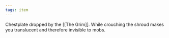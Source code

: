 ```yaml
---
tags: item
---
```

Chestplate dropped by the [[The Grim]].
While crouching the shroud makes you translucent and therefore invisible to mobs.